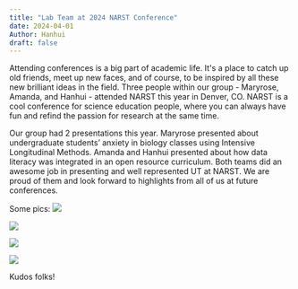 ```yaml
---
title: "Lab Team at 2024 NARST Conference"
date: 2024-04-01
Author: Hanhui
draft: false
---
```


Attending conferences is a big part of academic life. It's a place to catch up old friends, meet up new faces, and of course, to be inspired by all these new brilliant ideas in the field. Three people within our group - Maryrose, Amanda, and Hanhui - attended NARST this year in Denver, CO. NARST is a cool conference for science education people, where you can always have fun and refind the passion for research at the same time. 

Our group had 2 presentations this year. Maryrose presented about undergraduate students’ anxiety in biology classes using Intensive Longitudinal Methods. Amanda and Hanhui presented about how data literacy was integrated in an open resource curriculum. Both teams did an awesome job in presenting and well represented UT at NARST. We are proud of them and look forward to highlights from all of us at future conferences. 

Some pics:
![][photo1]

[photo1]:images/AG&HB.jpg

![][photo2]

[photo2]:images/AG&HB2.jpg

![][photo3]

[photo3]:images/AG&MR.jpg

![][photo4]

[photo4]:images/MR.jpg

Kudos folks!